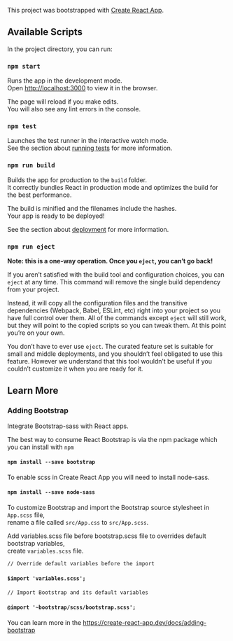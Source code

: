 This project was bootstrapped with [Create React App](https://github.com/facebook/create-react-app).

## Available Scripts

In the project directory, you can run:

### `npm start`

Runs the app in the development mode.<br>
Open [http://localhost:3000](http://localhost:3000) to view it in the browser.

The page will reload if you make edits.<br>
You will also see any lint errors in the console.

### `npm test`

Launches the test runner in the interactive watch mode.<br>
See the section about [running tests](https://facebook.github.io/create-react-app/docs/running-tests) for more information.

### `npm run build`

Builds the app for production to the `build` folder.<br>
It correctly bundles React in production mode and optimizes the build for the best performance.

The build is minified and the filenames include the hashes.<br>
Your app is ready to be deployed!

See the section about [deployment](https://facebook.github.io/create-react-app/docs/deployment) for more information.

### `npm run eject`

**Note: this is a one-way operation. Once you `eject`, you can’t go back!**

If you aren’t satisfied with the build tool and configuration choices, you can `eject` at any time. This command will remove the single build dependency from your project.

Instead, it will copy all the configuration files and the transitive dependencies (Webpack, Babel, ESLint, etc) right into your project so you have full control over them. All of the commands except `eject` will still work, but they will point to the copied scripts so you can tweak them. At this point you’re on your own.

You don’t have to ever use `eject`. The curated feature set is suitable for small and middle deployments, and you shouldn’t feel obligated to use this feature. However we understand that this tool wouldn’t be useful if you couldn’t customize it when you are ready for it.

## Learn More

### Adding Bootstrap
Integrate Bootstrap-sass with React apps.


The best way to consume React Bootstrap is via the npm package which you can install with `npm` 
#### `npm install --save bootstrap`


To enable scss in Create React App you will need to install node-sass.
#### `npm install --save node-sass`


To customize Bootstrap and import the Bootstrap source stylesheet in `App.scss` file,<br>
rename a file called `src/App.css` to `src/App.scss`. 

Add variables.scss file before bootstrap.scss file to overrides default bootstrap variables,<br> 
create `variables.scss` file.

 `// Override default variables before the import`
 #### `$import 'variables.scss';`

`// Import Bootstrap and its default variables`
#### `@import '~bootstrap/scss/bootstrap.scss';`


You can learn more in the https://create-react-app.dev/docs/adding-bootstrap
